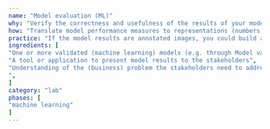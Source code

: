 ```yaml
---
name: "Model evaluation (ML)"
why: "Verify the correctness and usefulness of the results of your model with the stakeholders or compare different models with respect to their usefulness."
how: "Translate model performance measures to representations (numbers, pictures, graphs) that are meaningful for the stakeholders. Present these to the stakeholders in a way that makes it easy to collect their feedback. Come up with good “test cases”: on which representations do you need feedback and what type of feedback do you need?"
practice: "If the model results are annotated images, you could build a software application that displays the images and collects end user feedback. If the model results are numbers (e.g. accuracy or probability) you could also use data visualization techniques and tools to present them to the end user. Graphs provide an easy way of comparing different models by showing their results side-by-side. A/B testing is also a good way to discover which version of the model delivers more value to the end user. For this you will need to incorporate logging or diagnostics in the production environment that helps you decide which model “works better”."
ingredients: [
"One or more validated (machine learning) models (e.g. through Model validation)",
"A tool or application to present model results to the stakeholders",
"Understanding of the (business) problem the stakeholders need to address with the model
",
]
category: "lab"
phases: [
"machine learning"
]
---
```

